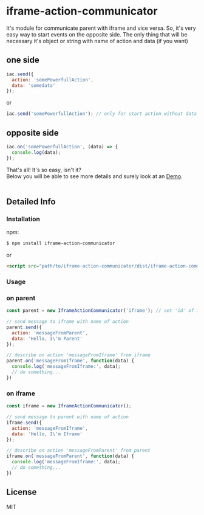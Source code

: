 # iframe-action-communicator

It's module for communicate parent with iframe and vice versa. So, it's very easy way to start events on the opposite side. 
The only thing that will be necessary it's object or string with name of action and data (if you want)<br>

one side
---
```js
iac.send({
  action: 'somePowerfullAction',
  data: 'somedata'
});
```
or

```js
iac.send('somePowerfullAction'); // only for start action without data
```

opposite side
---
```js
iac.on('somePowerfullAction', (data) => {
  console.log(data);
});
```

That's all! It's so easy, isn't it? <br>
Below you will be able to see more details and surely look at an [Demo](https://www.google.com).
 <br>
 <br>


## Detailed Info

### Installation
npm:
```bash
$ npm install iframe-action-communicator
```
or 
```html
<script src="path/to/iframe-action-communicator/dist/iframe-action-communicator.min.js"></script>
```


### Usage

### on parent
```javascript
const parent = new IframeActionCommunicator('iframe'); // set 'id' of iframe

// send message to iframe with name of action
parent.send({
  action: 'messageFromParent',
  data: 'Hello, I\'m Parent'
});

// describe on action 'messageFromIframe' from iframe
parent.on('messageFromIframe', function(data) {
  console.log('messageFromIframe:', data);
  // do something...
})
```

### on iframe
```javascript
const iframe = new IframeActionCommunicator();

// send message to parent with name of action
iframe.send({
  action: 'messageFromIframe',
  data: 'Hello, I\'m Iframe'
});

// describe on action 'messageFromParent' from parent
iframe.on('messageFromParent', function(data) {
  console.log('messageFromIframe:', data);
  // do something...
})
```

## License

MIT
